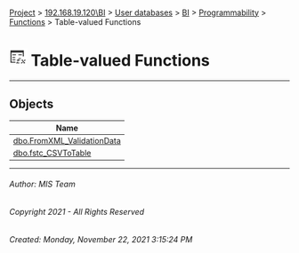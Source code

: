 #### 

[Project](../../../../../../index.md) > [192.168.19.120\\BI](../../../../../index.md) > [User databases](../../../../index.md) > [BI](../../../index.md) > [Programmability](../../index.md) > [Functions](../index.md) > Table-valued Functions

# ![Table-valued Functions](../../../../../../Images/Function_Table32.png) Table-valued Functions

---

## <a name="#objects"></a>Objects

| Name |
|---|
| [dbo.FromXML_ValidationData](FromXML_ValidationData.md) |
| [dbo.fstc_CSVToTable](fstc_CSVToTable.md) |


---

###### Author:  MIS Team

###### Copyright 2021 - All Rights Reserved

###### Created: Monday, November 22, 2021 3:15:24 PM


